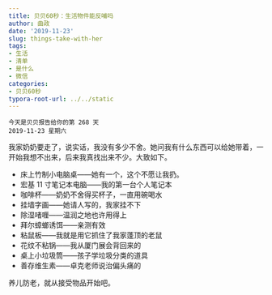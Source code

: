 ```yaml
---
title: 贝贝60秒：生活物件能反哺吗
author: 曲政
date: '2019-11-23'
slug: things-take-with-her
tags:
- 生活
- 清单
- 是什么
- 微信
categories:
- 贝贝60秒
typora-root-url: ../../static
---
```


```
今天是贝贝报告给你的第 268 天
2019-11-23 星期六
```

我家奶奶要走了，说实话，我没有多少不舍。她问我有什么东西可以给她带着，一开始我想不出来，后来我真找出来不少。大致如下。

-   床上竹制小电脑桌——她有一个，这个不愿让我扔。
-   宏基 11 寸笔记本电脑——我的第一台个人笔记本
-   咖啡杯——奶奶不舍得买杯子，一直用碗喝水
-   挂墙字画——她请人写的，我家挂不下
-   除湿啫喱——温润之地也许用得上
-   拜尔蟑螂诱饵——亲测有效
-   粘鼠板——我就是用它抓住了我家蓬顶的老鼠
-   花纹不粘锅——我从厦门展会背回来的
-   桌上小垃圾筒——孩子学垃圾分类的道具
-   善存维生素——卓克老师说治偏头痛的

养儿防老，就从接受物品开始吧。